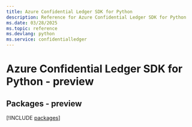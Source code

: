 ```yaml
---
title: Azure Confidential Ledger SDK for Python
description: Reference for Azure Confidential Ledger SDK for Python
ms.date: 03/28/2025
ms.topic: reference
ms.devlang: python
ms.service: confidentialledger
---
```

# Azure Confidential Ledger SDK for Python - preview
## Packages - preview
[!INCLUDE [packages](confidential-ledger-index.md)]